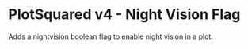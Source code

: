 # PlotSquared v4 - Night Vision Flag

Adds a nightvision boolean flag to enable night vision in a plot.